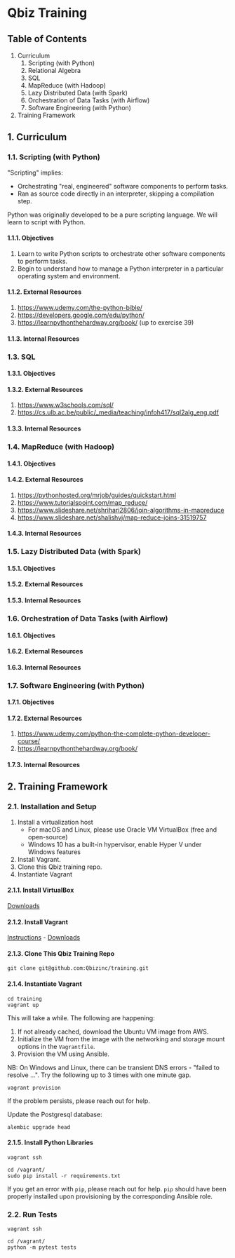 # Qbiz Training

## Table of Contents

1. Curriculum
   1. Scripting (with Python)
   2. Relational Algebra
   3. SQL
   4. MapReduce (with Hadoop)
   5. Lazy Distributed Data (with Spark)
   6. Orchestration of Data Tasks (with Airflow)
   7. Software Engineering (with Python)
2. Training Framework

## 1. Curriculum

### 1.1. Scripting (with Python)

"Scripting" implies:

- Orchestrating "real, engineered" software components to perform tasks.
- Ran as source code directly in an interpreter, skipping a compilation step.

Python was originally developed to be a pure scripting language. We will learn to script with Python.

#### 1.1.1. Objectives

1. Learn to write Python scripts to orchestrate other software components to perform tasks.
2. Begin to understand how to manage a Python interpreter in a particular operating system and environment.

#### 1.1.2. External Resources

1. https://www.udemy.com/the-python-bible/
2. https://developers.google.com/edu/python/
3. https://learnpythonthehardway.org/book/ (up to exercise 39)

#### 1.1.3. Internal Resources

### 1.3. SQL

#### 1.3.1. Objectives

#### 1.3.2. External Resources

1. https://www.w3schools.com/sql/
2. https://cs.ulb.ac.be/public/_media/teaching/infoh417/sql2alg_eng.pdf

#### 1.3.3. Internal Resources

### 1.4. MapReduce (with Hadoop)

#### 1.4.1. Objectives

#### 1.4.2. External Resources

1. https://pythonhosted.org/mrjob/guides/quickstart.html
2. https://www.tutorialspoint.com/map_reduce/
3. https://www.slideshare.net/shrihari2806/join-algorithms-in-mapreduce
4. https://www.slideshare.net/shalishvj/map-reduce-joins-31519757

#### 1.4.3. Internal Resources

### 1.5. Lazy Distributed Data (with Spark)

#### 1.5.1. Objectives

#### 1.5.2. External Resources

#### 1.5.3. Internal Resources

### 1.6. Orchestration of Data Tasks (with Airflow)

#### 1.6.1. Objectives

#### 1.6.2. External Resources

#### 1.6.3. Internal Resources

### 1.7. Software Engineering (with Python)

#### 1.7.1. Objectives

#### 1.7.2. External Resources

1. https://www.udemy.com/python-the-complete-python-developer-course/
2. https://learnpythonthehardway.org/book/

#### 1.7.3. Internal Resources

## 2. Training Framework

### 2.1. Installation and Setup

1. Install a virtualization host
   - For macOS and Linux, please use Oracle VM VirtualBox (free and open-source)
   - Windows 10 has a built-in hypervisor, enable Hyper V under Windows features
2. Install Vagrant.
3. Clone this Qbiz training repo.
4. Instantiate Vagrant

#### 2.1.1. Install VirtualBox

[Downloads](https://www.virtualbox.org/wiki/Downloads)

#### 2.1.2. Install Vagrant

[Instructions](https://www.vagrantup.com/docs/installation/) - [Downloads](https://www.vagrantup.com/downloads.html)

#### 2.1.3. Clone This Qbiz Training Repo

```
git clone git@github.com:Qbizinc/training.git
```

#### 2.1.4. Instantiate Vagrant

```
cd training
vagrant up
```

This will take a while. The following are happening:

1. If not already cached, download the Ubuntu VM image from AWS.
2. Initialize the VM from the image with the networking and storage mount options in the `Vagrantfile`.
3. Provision the VM using Ansible.

NB: On Windows and Linux, there can be transient DNS errors - "failed to resolve ...". Try the following up to 3 times with one minute gap.

```
vagrant provision
```

If the problem persists, please reach out for help.

Update the Postgresql database:

```
alembic upgrade head
```

#### 2.1.5. Install Python Libraries

```
vagrant ssh
```

```
cd /vagrant/
sudo pip install -r requirements.txt
```

If you get an error with `pip`, please reach out for help. `pip` should have been properly installed upon provisioning by the corresponding Ansible role.

### 2.2. Run Tests

```
vagrant ssh
```

```
cd /vagrant/
python -m pytest tests
```
